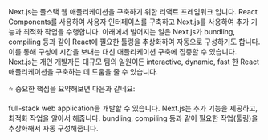 Next.js는 풀스택 웹 애플리케이션을 구축하기 위한 리액트 프레임워크 입니다. React Components를 사용하여 사용자 인터페이스를 구축하고 Next.js를 사용하여 추가 기능과 최적화 작업을 수행합니다. 아래에서 벌어지는 일은 Next.js가 bundling, compiling 등과 같이 React에 필요한 툴링을 추상화하여 자동으로 구성하기도 합니다. 이를 통해 구성에 시간을 보내는 대신 애플리케이션 구축에 집중할 수 있습니다. Next.js는 개인 개발자든 대규모 팀의 일원이든 interactive, dynamic, fast 한 React 애플리케이션을 구축하는 데 도움을 줄 수 있습니다.

⭐️ 중요한 핵심을 요약해보면 다음과 같네요:

full-stack web application을 개발할 수 있습니다.
Next.js는 추가 기능을 제공하고, 최적화 작업을 알아서 해줍니다.
bundling, compiling 등과 같이 필요한 작업(툴링)을 추상화해서 자동 구성해줍니다.
